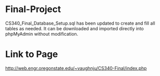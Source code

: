 # Final-Project

CS340_Final_Database_Setup.sql has been updated to create and fill all tables as needed.
It can be downloaded and imported directly into phpMyAdmin without modification.

# Link to Page
http://web.engr.oregonstate.edu/~vaughnju/CS340-Final/index.php
